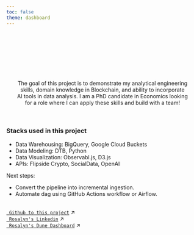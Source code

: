 ```yaml
---
toc: false
theme: dashboard
---
```


<div class="hero">
  <h1>Welcome to Rosalyn's Blockchain and Twitter Analytics Dashboard!</h1>

  <div class="text-gray-500" style="width: 92%;">
  The goal of this project is to demonstrate my analytical engineering skills, domain knowledge in Blockchain, 
  and ability to incorporate AI tools in data analysis. 
  I am a PhD candidate in Economics looking for a role where I can apply these skills and build with a team!
  </div>
</div>
<br>

### Stacks used in this project
- Data Warehousing: BigQuery, Google Cloud Buckets
- Data Modeling: DTB, Python
- Data Visualization: Observabl.js, D3.js 
- APIs: Flipside Crypto, SocialData, OpenAI

Next steps: 
- Convert the pipeline into incremental ingestion. 
- Automate dag using GitHub Actions workflow or Airflow. 

<br>

<div class="grid grid-cols-2">
  <div class="card">
    <a href="https://github.com/ghrjeon/blockchain-twitter-pipeline"><code> Github to this project</code><span style="display: inline-block; margin-left: 0.25rem;">↗︎</span></a>
  </div>
  <div class="card">
    <a href="https://www.linkedin.com/in/ghrjeon"><code> Rosalyn's Linkedin</code><span style="display: inline-block; margin-left: 0.25rem;">↗︎</span></a>
  </div>
    <div class="card">
    <a href="https://dune.com/theano2247/me-and-tensor-market-analysis"><code> Rosalyn's Dune Dashboard</code><span style="display: inline-block; margin-left: 0.25rem;">↗︎</span></a>
  </div>
</div>


<style>

.hero {
  display: flex;
  flex-direction: column;
  align-items: center;
  font-family: var(--sans-serif);
  margin: 1rem 0 1rem;
  text-wrap: balance;
  text-align: center;
}

.hero h1 {
  margin: 1rem 0;
  padding: 1rem 0;
  max-width: none;
  font-size: 30px;
  font-weight: 400;
  line-height: 1;
  background: linear-gradient(30deg, var(--theme-foreground-focus), currentColor);
  -webkit-background-clip: text;
  -webkit-text-fill-color: transparent;
  background-clip: text;
}

.hero h2 {
  margin: 0;
  max-width: 50%;
  font-size: 20px;
  font-style: initial;
  font-weight: 500;
  line-height: 1.5;
  color: var(--theme-foreground-muted);
}



</style>
